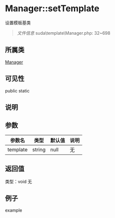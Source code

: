 # Manager::setTemplate
设置模板基类
> *文件信息* suda\template\Manager.php: 32~698
## 所属类 

[Manager](../Manager.md)

## 可见性

  public  static
## 说明



## 参数

 
| 参数名 | 类型 | 默认值 | 说明 |
|--------|-----|-------|-------|
 | template |  string | null | 无 |
## 返回值
 
类型：void
无
## 例子

example
